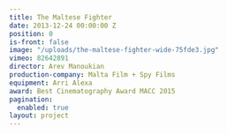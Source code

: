 ```yaml
---
title: The Maltese Fighter
date: 2013-12-24 00:00:00 Z
position: 0
is-front: false
image: "/uploads/the-maltese-fighter-wide-75fde3.jpg"
vimeo: 82642891
director: Arev Manoukian
production-company: Malta Film + Spy Films
equipment: Arri Alexa
award: Best Cinematography Award MACC 2015
pagination:
  enabled: true
layout: project
---
```


